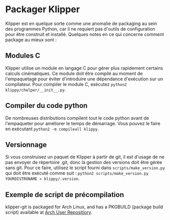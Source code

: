 # Packager Klipper

Klipper est en quelque sorte comme une anomalie de packaging au sein des programmes Python, car il ne requiert pas d'outils de configuration pour être construit et installé. Quelques notes en ce qui concerne comment package au mieux sont :

## Modules C

Klipper utilise un module en langage C pour gérer plus rapidement certains calculs cinématiques. Ce module doit être compilé au moment de l'empaquetage pour éviter d'introduire une dépendance d'exécution sur un compilateur. Pour compiler le module C, exécutez `python2 klippy/chelper/__init__.py`.

## Compiler du code python

De nombreuses distributions compilent tout le code python avant de l'empaqueter pour améliorer le temps de démarrage. Vous pouvez le faire en exécutant `python2 -m compileall klippy`.

## Versionnage

Si vous construisez un paquet de Klipper à partir de git, il est d'usage de ne pas envoyer de répertoire .git, donc la gestion des versions doit être gérée sans git. Pour ce faire, utilisez le script fourni dans `scripts/make_version.py` qui doit être exécuté comme suit : `python2 scripts/make_version.py YOURDISTRONAME > klippy/.version`.

## Exemple de script de précompilation

klipper-git is packaged for Arch Linux, and has a PKGBUILD (package build script) available at [Arch User Repositiory](https://aur.archlinux.org/cgit/aur.git/tree/PKGBUILD?h=klipper-git).
